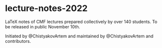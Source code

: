 # lecture-notes-2022
LaTeX notes of CMF lectures prepared collectively by over 140 students. To be released in public November 10th.

Initiated by @ChistyakovArtem and maintained by @ChistyakovArtem and contributors. 
